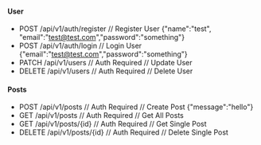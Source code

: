 #### User

- POST /api/v1/auth/register // Register User {"name":"test", "email":"test@test.com","password":"something"}
- POST /api/v1/auth/login // Login User {"email":"test@test.com","password":"something"}
- PATCH /api/v1/users // Auth Required // Update User
- DELETE /api/v1/users // Auth Required // Delete User

#### Posts

- POST /api/v1/posts // Auth Required // Create Post {"message":"hello"}
- GET /api/v1/posts // Auth Required // Get All Posts
- GET /api/v1/posts/{id} // Auth Required // Get Single Post
- DELETE /api/v1/posts/{id} // Auth Required // Delete Single Post
